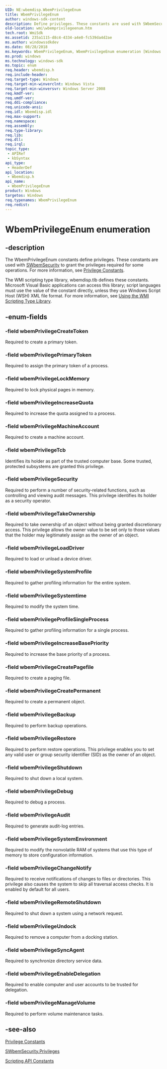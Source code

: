 ```yaml
---
UID: NE:wbemdisp.WbemPrivilegeEnum
title: WbemPrivilegeEnum
author: windows-sdk-content
description: Define privileges. These constants are used with SWbemSecurity to grant the privileges required for some operations.
old-location: wmi\wbemprivilegeenum.htm
tech.root: WmiSdk
ms.assetid: 235a1115-d8c4-4334-a4e0-fc539da4d2ae
ms.author: windowssdkdev
ms.date: 08/28/2018
ms.keywords: WbemPrivilegeEnum, WbemPrivilegeEnum enumeration [Windows Management Instrumentation], wbemPrivilegeAudit, wbemPrivilegeBackup, wbemPrivilegeChangeNotify, wbemPrivilegeCreatePagefile, wbemPrivilegeCreatePermanent, wbemPrivilegeCreateToken, wbemPrivilegeDebug, wbemPrivilegeEnableDelegation, wbemPrivilegeIncreaseBasePriority, wbemPrivilegeIncreaseQuota, wbemPrivilegeLoadDriver, wbemPrivilegeLockMemory, wbemPrivilegeMachineAccount, wbemPrivilegeManageVolume, wbemPrivilegePrimaryToken, wbemPrivilegeProfileSingleProcess, wbemPrivilegeRemoteShutdown, wbemPrivilegeRestore, wbemPrivilegeSecurity, wbemPrivilegeShutdown, wbemPrivilegeSyncAgent, wbemPrivilegeSystemEnvironment, wbemPrivilegeSystemProfile, wbemPrivilegeSystemtime, wbemPrivilegeTakeOwnership, wbemPrivilegeTcb, wbemPrivilegeUndock, wbemdisp/WbemPrivilegeEnum, wbemdisp/wbemPrivilegeAudit, wbemdisp/wbemPrivilegeBackup, wbemdisp/wbemPrivilegeChangeNotify, wbemdisp/wbemPrivilegeCreatePagefile, wbemdisp/wbemPrivilegeCreatePermanent, wbemdisp/wbemPrivilegeCreateToken, wbemdisp/wbemPrivilegeDebug, wbemdisp/wbemPrivilegeEnableDelegation, wbemdisp/wbemPrivilegeIncreaseBasePriority, wbemdisp/wbemPrivilegeIncreaseQuota, wbemdisp/wbemPrivilegeLoadDriver, wbemdisp/wbemPrivilegeLockMemory, wbemdisp/wbemPrivilegeMachineAccount, wbemdisp/wbemPrivilegeManageVolume, wbemdisp/wbemPrivilegePrimaryToken, wbemdisp/wbemPrivilegeProfileSingleProcess, wbemdisp/wbemPrivilegeRemoteShutdown, wbemdisp/wbemPrivilegeRestore, wbemdisp/wbemPrivilegeSecurity, wbemdisp/wbemPrivilegeShutdown, wbemdisp/wbemPrivilegeSyncAgent, wbemdisp/wbemPrivilegeSystemEnvironment, wbemdisp/wbemPrivilegeSystemProfile, wbemdisp/wbemPrivilegeSystemtime, wbemdisp/wbemPrivilegeTakeOwnership, wbemdisp/wbemPrivilegeTcb, wbemdisp/wbemPrivilegeUndock, wmi.wbemprivilegeenum
ms.prod: windows
ms.technology: windows-sdk
ms.topic: enum
req.header: wbemdisp.h
req.include-header: 
req.target-type: Windows
req.target-min-winverclnt: Windows Vista
req.target-min-winversvr: Windows Server 2008
req.kmdf-ver: 
req.umdf-ver: 
req.ddi-compliance: 
req.unicode-ansi: 
req.idl: Wbemdisp.idl
req.max-support: 
req.namespace: 
req.assembly: 
req.type-library: 
req.lib: 
req.dll: 
req.irql: 
topic_type:
 - APIRef
 - kbSyntax
api_type:
 - HeaderDef
api_location:
 - Wbemdisp.h
api_name:
 - WbemPrivilegeEnum
product: Windows
targetos: Windows
req.typenames: WbemPrivilegeEnum
req.redist: 
---
```


# WbemPrivilegeEnum enumeration


## -description


The 
WbemPrivilegeEnum constants define privileges. These constants are used with 
<a href="https://msdn.microsoft.com/794587fa-5feb-455b-be28-ecfaa25625ad">SWbemSecurity</a> to grant the privileges required for some operations. For more information, see 
<a href="https://msdn.microsoft.com/f9400597-81bb-44a8-80dc-aba0160aea26">Privilege Constants</a>.

The WMI scripting type library, wbemdisp.tlb defines these constants. Microsoft Visual Basic applications can access this library; script languages must use the value of the constant directly, unless they use Windows Script Host (WSH) XML file format. For more information, see 
<a href="https://msdn.microsoft.com/6ef4e210-0733-4f2a-89c1-1a7aca5a19d9">Using the WMI Scripting Type Library</a>.


## -enum-fields




### -field wbemPrivilegeCreateToken

Required to create a primary token.


### -field wbemPrivilegePrimaryToken

Required to assign the primary token of a process.


### -field wbemPrivilegeLockMemory

Required to lock physical pages in memory.


### -field wbemPrivilegeIncreaseQuota

Required to increase the quota assigned to a process.


### -field wbemPrivilegeMachineAccount

Required to create a machine account.


### -field wbemPrivilegeTcb

Identifies its holder as part of the trusted computer base. Some trusted, protected subsystems are granted this privilege.


### -field wbemPrivilegeSecurity

Required to perform a number of security-related functions, such as controlling and viewing audit messages. This privilege identifies its holder as a security operator.


### -field wbemPrivilegeTakeOwnership

Required to take ownership of an object without being granted discretionary access. This privilege allows the owner value to be set only to those values that the holder may legitimately assign as the owner of an object.


### -field wbemPrivilegeLoadDriver

Required to load or unload a device driver.


### -field wbemPrivilegeSystemProfile

Required to gather profiling information for the entire system.


### -field wbemPrivilegeSystemtime

Required to modify the system time.


### -field wbemPrivilegeProfileSingleProcess

Required to gather profiling information for a single process.


### -field wbemPrivilegeIncreaseBasePriority

Required to increase the base priority of a process.


### -field wbemPrivilegeCreatePagefile

Required to create a paging file.


### -field wbemPrivilegeCreatePermanent

Required to create a permanent object.


### -field wbemPrivilegeBackup

Required to perform backup operations.


### -field wbemPrivilegeRestore

Required to perform restore operations. This privilege enables you to set any valid user or group security identifier (SID)  as the owner of an object.


### -field wbemPrivilegeShutdown

Required to shut down a local system.


### -field wbemPrivilegeDebug

Required to debug a process.


### -field wbemPrivilegeAudit

Required to generate audit-log entries.


### -field wbemPrivilegeSystemEnvironment

Required to modify the nonvolatile RAM of systems that use this type of memory to store configuration information.


### -field wbemPrivilegeChangeNotify

Required to receive notifications of changes to files or directories. This privilege also causes the system to skip all traversal access checks. It is enabled by default for all users.


### -field wbemPrivilegeRemoteShutdown

Required to shut down a system using a network request.


### -field wbemPrivilegeUndock

Required to remove a computer from a docking station.


### -field wbemPrivilegeSyncAgent

Required to synchronize directory service data.


### -field wbemPrivilegeEnableDelegation

Required to enable computer and user accounts to be trusted for delegation.


### -field wbemPrivilegeManageVolume

Required to perform volume maintenance tasks.


## -see-also




<a href="https://msdn.microsoft.com/f9400597-81bb-44a8-80dc-aba0160aea26">Privilege Constants</a>



<a href="https://msdn.microsoft.com/6e4cae22-23d6-4981-b38c-d298654e59ab">SWbemSecurity.Privileges</a>



<a href="https://msdn.microsoft.com/feaab757-3167-420b-8f42-edced4cd4c53">Scripting API Constants</a>
 

 

